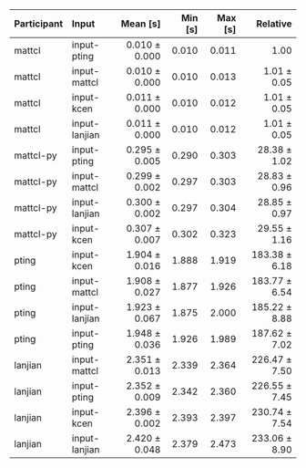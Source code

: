 | Participant | Input | Mean [s] | Min [s] | Max [s] | Relative |
|:---|:---|---:|---:|---:|---:|
| mattcl | input-pting | 0.010 ± 0.000 | 0.010 | 0.011 | 1.00 |
| mattcl | input-mattcl | 0.010 ± 0.000 | 0.010 | 0.013 | 1.01 ± 0.05 |
| mattcl | input-kcen | 0.011 ± 0.000 | 0.010 | 0.012 | 1.01 ± 0.05 |
| mattcl | input-lanjian | 0.011 ± 0.000 | 0.010 | 0.012 | 1.01 ± 0.05 |
| mattcl-py | input-pting | 0.295 ± 0.005 | 0.290 | 0.303 | 28.38 ± 1.02 |
| mattcl-py | input-mattcl | 0.299 ± 0.002 | 0.297 | 0.303 | 28.83 ± 0.96 |
| mattcl-py | input-lanjian | 0.300 ± 0.002 | 0.297 | 0.304 | 28.85 ± 0.97 |
| mattcl-py | input-kcen | 0.307 ± 0.007 | 0.302 | 0.323 | 29.55 ± 1.16 |
| pting | input-kcen | 1.904 ± 0.016 | 1.888 | 1.919 | 183.38 ± 6.18 |
| pting | input-mattcl | 1.908 ± 0.027 | 1.877 | 1.926 | 183.77 ± 6.54 |
| pting | input-lanjian | 1.923 ± 0.067 | 1.875 | 2.000 | 185.22 ± 8.88 |
| pting | input-pting | 1.948 ± 0.036 | 1.926 | 1.989 | 187.62 ± 7.02 |
| lanjian | input-mattcl | 2.351 ± 0.013 | 2.339 | 2.364 | 226.47 ± 7.50 |
| lanjian | input-pting | 2.352 ± 0.009 | 2.342 | 2.360 | 226.55 ± 7.45 |
| lanjian | input-kcen | 2.396 ± 0.002 | 2.393 | 2.397 | 230.74 ± 7.54 |
| lanjian | input-lanjian | 2.420 ± 0.048 | 2.379 | 2.473 | 233.06 ± 8.90 |
